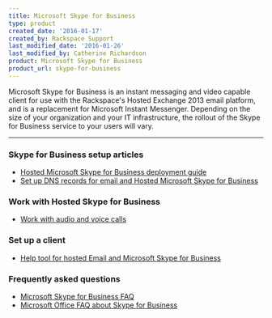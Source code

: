 ```yaml
---
title: Microsoft Skype for Business
type: product
created_date: '2016-01-17'
created_by: Rackspace Support
last_modified_date: '2016-01-26'
last_modified_by: Catherine Richardson
product: Microsoft Skype for Business
product_url: skype-for-business
---
```


<p class="lead" markdown="1">Microsoft Skype for Business is an instant messaging and video capable client for use with the Rackspace's Hosted Exchange 2013 email platform, and is a replacement for Microsoft Instant Messenger. Depending on the size of your organization and your IT infrastructure, the rollout of the Skype for Business service to your users will vary.</p>

<hr />

###  Skype for Business setup articles

- [Hosted Microsoft Skype for Business deployment guide](/how-to/hosted-microsoft-lync-at-rackspace-deployment-guide)
- [Set up DNS records for email and Hosted Microsoft Skype for Business](/how-to/set-up-dns-records-for-cloud-office-email-and-skype-for-business)

###  Work with Hosted Skype for Business

- [Work with audio and voice calls](/how-to/working-with-audio-and-voice-calls-in-hosted-skype-for-business)

###  Set up a client

- [Help tool for hosted Email and Microsoft Skype for Business](/how-to/help-tool-for-hosted-email-and-skype-for-business)

###  Frequently asked questions

- [Microsoft Skype for Business FAQ](/how-to/skype-for-business-faq/)
- [Microsoft Office FAQ about Skype for Business](https://support.office.microsoft.com/en-us/article/FAQ-about-Lync-a0b87a3e-016a-410e-bb0c-77d4b5654041?CTT=5&origin=HA103065025&CorrelationId=a66ece08-6a45-4a14-aba0-ad05cf4a94a2&ui=en-US&rs=en-US&ad=US#_Toc382835950)
